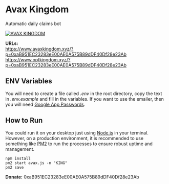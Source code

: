 # Avax Kingdom  
Automatic daily claims bot  

[![AVAX KINGDOM](http://img.youtube.com/vi/AVKp9wQpW7M/0.jpg)](http://www.youtube.com/watch?v=AVKp9wQpW7M "AVAX KINGDOM")

**URLs:** \
https://www.avaxkingdom.xyz/?p=0xaB951EC23283eE00AE0A575B89dDF40Df28e23Ab \
https://www.optkingdom.xyz/?p=0xaB951EC23283eE00AE0A575B89dDF40Df28e23Ab 

## ENV Variables 
You will need to create a file called *.env* in the root directory, copy the text in *.env.example* and fill in the variables. 
If you want to use the emailer, then you will need [Google App Passwords](https://support.google.com/accounts/answer/185833?hl=en). 

## How to Run
You could run it on your desktop just using [Node.js](https://github.com/nodejs/node) in your terminal. However, on a production environment, it is recommended to use something like [PM2](https://github.com/Unitech/pm2) to run the processes to ensure robust uptime and management. 
```
npm install
pm2 start avax.js -n "KING"
pm2 save

```
**Donate:** 0xaB951EC23283eE00AE0A575B89dDF40Df28e23Ab
